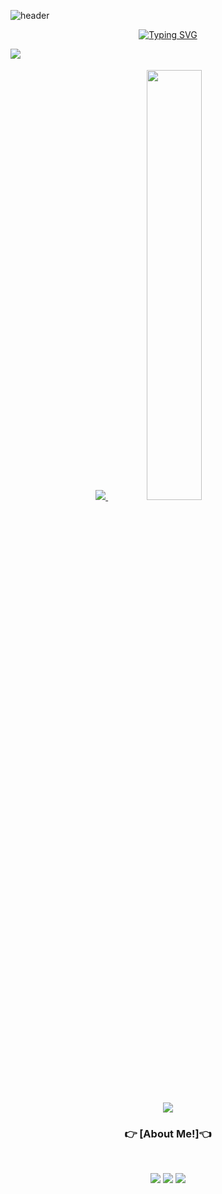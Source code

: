 ![header](https://capsule-render.vercel.app/api?type=waving&color=gradient&height=120&animation=fadeIn&section=footer&text=🚗🚘🚛&fontAlign=70)
<div align="center">

[![Typing SVG](https://readme-typing-svg.herokuapp.com/?color=6796e5&lines=hi,+i'm+here&font=Dancing+Script&size=50&center=true&vCenter=true&width=600&height=80)](https://git.io/typing-svg)
<!--font: https://fonts.google.com/specimen/Redressed   Redressed,Festive --> 

<a href="https://hits.seeyoufarm.com"><img src="https://hits.seeyoufarm.com/api/count/incr/badge.svg?url=https%3A%2F%2Fgithub.com%2Fdkssud8150%2Fhit-counter&count_bg=%23567CBD&title_bg=%23555555&icon=github.svg&icon_color=%23E7E7E7&title=views&edge_flat=false" align="left" /></a>

<br />
<br />

<a href="s">
  <img src="https://github-readme-stats.vercel.app/api/top-langs/?username=kimsuckhyun&exclude_repo=dkssud8150.github.io&layout=compact&theme=tokyonight" />
</a>
<a href="s">
  <img src="https://github-readme-stats.vercel.app/api?username=kimsuckhyun&theme=tokyonight&show_icons=true" width="42%" />
</a>


![](https://github-profile-summary-cards.vercel.app/api/cards/profile-details?username=kimsuckhyun&theme=nord_dark)

  
  ### 👉 [About Me!]👈

<br/>

<p>
  
  <a href="https://tjr-hyun21.tistory.com/" target="_blank"><img src="https://img.shields.io/badge/BLOG-282828?style=flat-square&logo=Notion&logoColor=white"/></a>
  <a href="https://www.instagram.com/kim_seok.hyun/" target="_blank"><img src="https://img.shields.io/badge/kim_seok.hyun-CB3F7C?style=flat-square&logo=Instagram&logoColor=white"/></a>
  <a href="mailto:sushin.bot@gmail.com" target="_blank"><img src="https://img.shields.io/badge/k0104912@gmail.com-EA4335?style=flat-square&logo=Gmail&logoColor=white"/></a>
</p>
